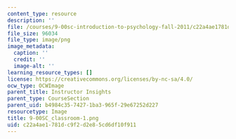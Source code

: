```yaml
---
content_type: resource
description: ''
file: /courses/9-00sc-introduction-to-psychology-fall-2011/c22a4ae1781dc9f2d2e85cd6df10f911_9-00SC_classroom-1.png
file_size: 96034
file_type: image/png
image_metadata:
  caption: ''
  credit: ''
  image-alt: ''
learning_resource_types: []
license: https://creativecommons.org/licenses/by-nc-sa/4.0/
ocw_type: OCWImage
parent_title: Instructor Insights
parent_type: CourseSection
parent_uid: b4984c35-7427-1ba3-965f-29e67252d227
resourcetype: Image
title: 9-00SC_classroom-1.png
uid: c22a4ae1-781d-c9f2-d2e8-5cd6df10f911
---
```

